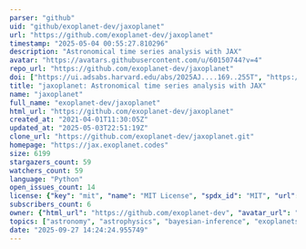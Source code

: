 ```yaml
---
parser: "github"
uid: "github/exoplanet-dev/jaxoplanet"
url: "https://github.com/exoplanet-dev/jaxoplanet"
timestamp: "2025-05-04 00:55:27.810296"
description: "Astronomical time series analysis with JAX"
avatar: "https://avatars.githubusercontent.com/u/60150744?v=4"
repo_url: "https://github.com/exoplanet-dev/jaxoplanet"
doi: ["https://ui.adsabs.harvard.edu/abs/2025AJ....169..255T", "https://ui.adsabs.harvard.edu/abs/2025ascl.soft04028H/abstract"]
title: "jaxoplanet: Astronomical time series analysis with JAX"
name: "jaxoplanet"
full_name: "exoplanet-dev/jaxoplanet"
html_url: "https://github.com/exoplanet-dev/jaxoplanet"
created_at: "2021-04-01T11:30:05Z"
updated_at: "2025-05-03T22:51:19Z"
clone_url: "https://github.com/exoplanet-dev/jaxoplanet.git"
homepage: "https://jax.exoplanet.codes"
size: 6199
stargazers_count: 59
watchers_count: 59
language: "Python"
open_issues_count: 14
license: {"key": "mit", "name": "MIT License", "spdx_id": "MIT", "url": "https://api.github.com/licenses/mit", "node_id": "MDc6TGljZW5zZTEz"}
subscribers_count: 6
owner: {"html_url": "https://github.com/exoplanet-dev", "avatar_url": "https://avatars.githubusercontent.com/u/60150744?v=4", "login": "exoplanet-dev", "type": "Organization"}
topics: ["astronomy", "astrophysics", "bayesian-inference", "exoplanets", "jax", "python", "time-series"]
date: "2025-09-27 14:24:24.955749"
---
```

